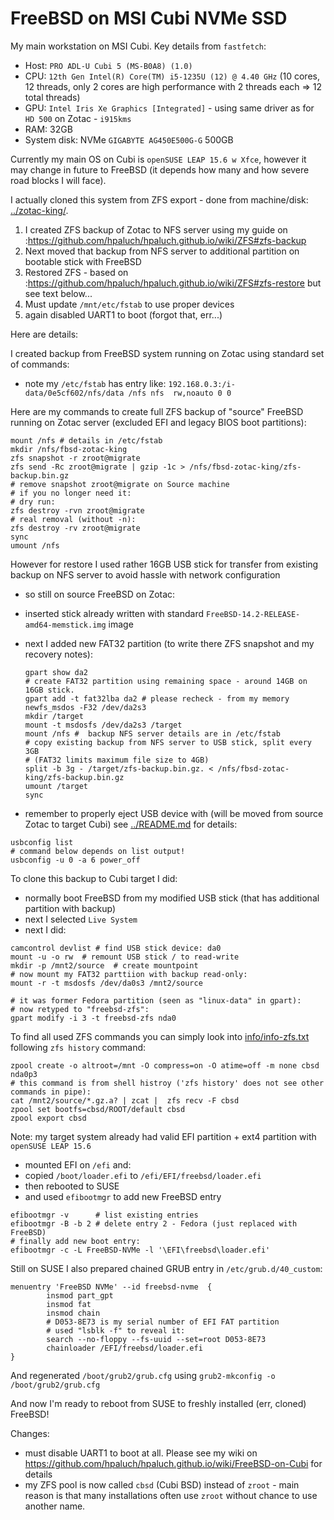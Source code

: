 # FreeBSD on MSI Cubi NVMe SSD

My main workstation on MSI Cubi. Key details from `fastfetch`:

* Host: `PRO ADL-U Cubi 5 (MS-B0A8) (1.0)`
* CPU: `12th Gen Intel(R) Core(TM) i5-1235U (12) @ 4.40 GHz` (10 cores, 12 threads,
  only 2 cores are high performance with 2 threads each => 12 total threads)
* GPU: `Intel Iris Xe Graphics [Integrated]` - using same driver
  as for `HD 500` on Zotac - `i915kms`
* RAM: 32GB
* System disk: NVMe `GIGABYTE AG450E500G-G` 500GB

Currently my main OS on Cubi is `openSUSE LEAP 15.6 w Xfce`, however it may
change in future to FreeBSD (it depends how many and how severe road blocks I
will face).

I actually cloned this system from ZFS export - done
from machine/disk: [../zotac-king/](../zotac-king).

1. I created ZFS backup of Zotac to NFS server using my guide
   on :https://github.com/hpaluch/hpaluch.github.io/wiki/ZFS#zfs-backup
2. Next moved that backup from NFS server to additional partition on
   bootable stick with FreeBSD
3. Restored ZFS - based
   on :https://github.com/hpaluch/hpaluch.github.io/wiki/ZFS#zfs-restore
   but see text below...
4. Must update `/mnt/etc/fstab` to use proper devices
5. again disabled UART1 to boot (forgot that, err...)


Here are details:

I created backup from FreeBSD system running on Zotac using standard set of commands:
- note my `/etc/fstab` has entry like: `192.168.0.3:/i-data/0e5cf602/nfs/data /nfs nfs	rw,noauto 0 0`

Here are my commands to create full ZFS backup of "source" FreeBSD running on
Zotac server (excluded EFI and legacy BIOS boot partitions):

```shell
mount /nfs # details in /etc/fstab
mkdir /nfs/fbsd-zotac-king
zfs snapshot -r zroot@migrate
zfs send -Rc zroot@migrate | gzip -1c > /nfs/fbsd-zotac-king/zfs-backup.bin.gz
# remove snapshot zroot@migrate on Source machine
# if you no longer need it:
# dry run:
zfs destroy -rvn zroot@migrate
# real removal (without -n):
zfs destroy -rv zroot@migrate
sync
umount /nfs                                                                            
```

However for restore I used rather 16GB USB stick for transfer from existing
backup on NFS server to avoid hassle with network configuration
- so still on source FreeBSD on Zotac:
- inserted stick already written with standard `FreeBSD-14.2-RELEASE-amd64-memstick.img`
  image
- next I added new FAT32 partition (to write there ZFS snapshot and my recovery notes):
  
  ```shell
  gpart show da2
  # create FAT32 partition using remaining space - around 14GB on 16GB stick.
  gpart add -t fat32lba da2 # please recheck - from my memory
  newfs_msdos -F32 /dev/da2s3
  mkdir /target
  mount -t msdosfs /dev/da2s3 /target
  mount /nfs #  backup NFS server details are in /etc/fstab
  # copy existing backup from NFS server to USB stick, split every 3GB
  # (FAT32 limits maximum file size to 4GB)
  split -b 3g - /target/zfs-backup.bin.gz. < /nfs/fbsd-zotac-king/zfs-backup.bin.gz   
  umount /target
  sync 
  ```

- remember to properly eject USB device with (will be moved from source Zotac
  to target Cubi) see [../README.md](../README.md) for details:

```shell
usbconfig list
# command below depends on list output!
usbconfig -u 0 -a 6 power_off
```

To clone this backup to Cubi target I did:
- normally boot FreeBSD from my modified USB stick (that has additional partition with backup)
- next I selected `Live System`
- next I did:

```shell
camcontrol devlist # find USB stick device: da0
mount -u -o rw  # remount USB stick / to read-write
mkdir -p /mnt2/source  # create mountpoint
# now mount my FAT32 parttiion with backup read-only:
mount -r -t msdosfs /dev/da0s3 /mnt2/source

# it was former Fedora partition (seen as "linux-data" in gpart):
# now retyped to "freebsd-zfs":
gpart modify -i 3 -t freebsd-zfs nda0
```

To find all used ZFS commands you can simply look into
[info/info-zfs.txt](info/info-zfs.txt) following `zfs history` command:

```shell
zpool create -o altroot=/mnt -O compress=on -O atime=off -m none cbsd nda0p3
# this command is from shell histroy ('zfs history' does not see other commands in pipe):
cat /mnt2/source/*.gz.a? | zcat |  zfs recv -F cbsd
zpool set bootfs=cbsd/ROOT/default cbsd
zpool export cbsd
```

Note: my target system already had valid EFI partition + ext4 partition with `openSUSE LEAP 15.6`
- mounted EFI on `/efi` and:
- copied `/boot/loader.efi` to `/efi/EFI/freebsd/loader.efi`
- then rebooted to SUSE
- and used `efibootmgr` to add new FreeBSD entry

```shell
efibootmgr -v      # list existing entries
efibootmgr -B -b 2 # delete entry 2 - Fedora (just replaced with FreeBSD)
# finally add new boot entry:
efibootmgr -c -L FreeBSD-NVMe -l '\EFI\freebsd\loader.efi'
```

Still on SUSE I also prepared chained GRUB entry in `/etc/grub.d/40_custom`:
```
menuentry 'FreeBSD NVMe' --id freebsd-nvme  {
        insmod part_gpt
        insmod fat
        insmod chain
		# D053-8E73 is my serial number of EFI FAT partition
        # used "lsblk -f" to reveal it:
        search --no-floppy --fs-uuid --set=root D053-8E73
        chainloader /EFI/freebsd/loader.efi
}    
```

And regenerated `/boot/grub2/grub.cfg` using `grub2-mkconfig -o /boot/grub2/grub.cfg`

And now I'm ready to reboot from SUSE to freshly installed (err, cloned) FreeBSD!

Changes:
- must disable UART1 to boot at all. Please see 
  my wiki on https://github.com/hpaluch/hpaluch.github.io/wiki/FreeBSD-on-Cubi for details
- my ZFS pool is now called `cbsd` (Cubi BSD) instead of `zroot` - main reason is that
  many installations often use `zroot` without chance to use another name.

